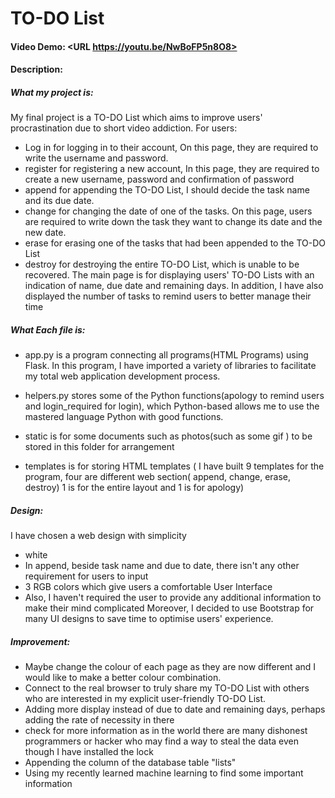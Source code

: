 # TO-DO List
#### Video Demo: <URL https://youtu.be/NwBoFP5n8O8>
#### Description:
##### What my project is:
My final project is a TO-DO List which aims to improve users' procrastination due to short video addiction.
For users:
- Log in for logging in to their account, On this page, they are required to write the username and password.
- register for registering a new account, In this page, they are required to create a new username, password and confirmation of password
- append for appending the TO-DO List, I should decide the task name and its due date.
- change for changing the date of one of the tasks. On this page, users are required to write down the task they want to change its date and the new date.
- erase for erasing one of the tasks that had been appended to the TO-DO List
- destroy for destroying the entire TO-DO List, which is unable to be recovered.
The main page is for displaying users' TO-DO Lists with an indication of name, due date and remaining days. In addition, I have also displayed the number of tasks to remind users to better manage their time

##### What Each file is:
- app.py is a program connecting all programs(HTML Programs) using Flask. In this program, I have imported a variety of libraries to facilitate my total web application development process.

- helpers.py stores some of the Python functions(apology to remind users and login_required for login), which Python-based allows me to use the mastered language Python with good functions.
- static is for some documents such as photos(such as some gif ) to be stored in this folder for arrangement
- templates is for storing HTML templates ( I have built 9 templates for the program, four are different web section( append, change, erase, destroy) 1 is for the entire layout and 1 is for apology)

##### Design:
I have chosen a web design with simplicity
- white
- In append, beside task name and due to date, there isn't any other requirement for users to input
- 3 RGB colors which give users a comfortable User Interface
- Also, I haven't required the user to provide any additional information to make their mind complicated
Moreover, I decided to use Bootstrap for many UI designs to save time to optimise users' experience.

##### Improvement:
- Maybe change the colour of each page as they are now different and I would like to make a better colour combination.
- Connect to the real browser to truly share my TO-DO List with others who are interested in my explicit user-friendly TO-DO List.
- Adding more display instead of due to date and remaining days, perhaps adding the rate of necessity in there
- check for more information as in the world there are many dishonest programmers or hacker who may find a way to steal the data even though I have installed the lock
- Appending the column of the database table "lists"
- Using my recently learned machine learning to find some important information

